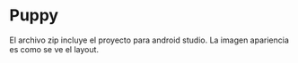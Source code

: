 # Puppy
El archivo zip incluye el proyecto para android studio.
La imagen apariencia es como se ve el layout.
